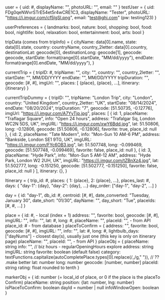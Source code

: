 user = {
    uid: #,
    displayName: "",
    photoURL: "",
    email: ""
}
testUser = {
    uid: FDg0qeNWvrSTrE54et5r4wCRE1C3,
    displayName: "Tester",
    photoURL: "https://i.imgur.com/cf5lgSl.png",
    email: "test@ghi.com" (pw: testing123)
}

userPreferences = {
    landmarks: bool,
    nature: bool,
    shopping: bool,
    food: bool,
    nightlife: bool,
    relaxation: bool,
    entertainment: bool,
    arts: bool
}

tripData (comes from tripInfo) = {
            cityName: data[0].name,
            state: data[0].state,
            country: countryName,
            country_2letter: data[0].country,
            destinationLat: geocode[0],
            destinationLong: geocode[1],
            geocode: geocode,
            startDate: format(range[0].startDate, "MM/dd/yyyy"),
            endDate: format(range[0].endDate, "MM/dd/yyyy"),
        }

currentTrip = {
    tripID: #,
    tripName: "",
    city: "",
    country: "",
    country_2letter: "",
    startDate: "", MM/DD/YYYY 
    endDate: "", MM/DD/YYYY 
    tripDuration: "",
    geocode: [#, #],
    imgUrl: "",
    places: [ {place}, {place}, ...],
    itinerary: {itinerary}
}
<!-- User flow without profile -->
currentTripDummy = {
    tripID: "",
    tripName: "London Trip",
    city: "London",
    country: "United Kingdom",
    country_2letter: "UK",
    startDate: "08/14/2024",
    endDate: "08/20/2024",
    tripDuration: "7",
    geocode: [51.50735, -0.12776],
    imgUrl: "https://i.imgur.com/A7YyTjp.jpg",
    places: [ 
        {
        id: 1,
        placeName: "Traflagar Square",
        info: "Open 24 hours",
        address: "Trafalgar Sq, London WC2N 5DS, UK",
        imgURL: "https://i.imgur.com/xwY6Bdd.jpg",
        lat: 51.50806,
        long: -0.12806,
        geocode: [51.50806, -0.12806],
        favorite: true,
        place_id: null
      },
      {
        id: 2,
        placeName: "Tate Modern",
        info: "Mon-Sun 10 AM-6 PM",
        address: "Bankside, London SE1 9TG, UK",
        imgURL: "https://i.imgur.com/FYc6OB3.jpg",
        lat: 51.507748,
        long: -0.099469,
        geocode: [51.507748, -0.099469],
        favorite: false,
        place_id: null
      },
      {
        id: 3,
        placeName: "Hyde Park",
        info: "Mon-Sun 5 AM-12 AM",
        address: "Hyde Park, London W2 2UH, UK",
        imgURL: "https://i.imgur.com/tZBnXz4.jpg",
        lat: 51.502777,
        long: -0.151250,
        geocode: [51.502777, -0.151250],
        favorite: false,
        place_id: null
      }
    ],
    itinerary: {},
}


Itinerary = {
    trip_id: #,
    places: { 1: {place}, 2: {place}, ...},
    places_last: #,
    days: { "day-1": {day}, "day-2": {day}, ...}
    day_order: ["day-1", "day-2", ...]
}

day = {
    id: "day-1",
    db_id: #,
    centroid: [#, #],
    date_converted: "Tuesday, January 30",
    date_short: "01/30",
    dayName: "",
    day_short: "Tue",
    placeIds: [#, #, ...]
}

place = {
    id: #, - local (index + 1)
    address: "",
    favorite: bool,
    geocode: [#, #],
    imgURL: "",
    info: "",
    lat: #,
    long: #,
    placeName: "",
    placeId: "", - from API
    place_id: # - from database
}
placeToConfirm = {
    address: "",
    favorite: bool,
    geocode: [#, #],
    imgURL: "",
    info: "",
    lat: #,
    long: #,
    lightbulb_days: ["dayNums"] - closest day(s), usually just one (this key is only on itinerary page)
    placeName: "",
    placeId: "", - from API
}
placeObj = {
            placeName: string
            info: "", // biz hours - regularOpeningHours explore
            address: string
            imgURL: string
            favorite: boolean (default false)
            category: textFunctions.capitalize(autoCompletePlace.types[0].replace(/_/g," ")), // ?? .make better
            lat: number
            long: number
            geocode: [number, number]
            placeId: string
            rating: float rounded to tenth
         }


markerObj = {
    id: number (= local_id of place, or 0 if the place is the placeTo Confirm)
    placeName: string
    position: {lat: number, lng: number}
    isPlaceToConfirm: boolean
    dayId = number | null 
    infoWindowOpen: boolean
}